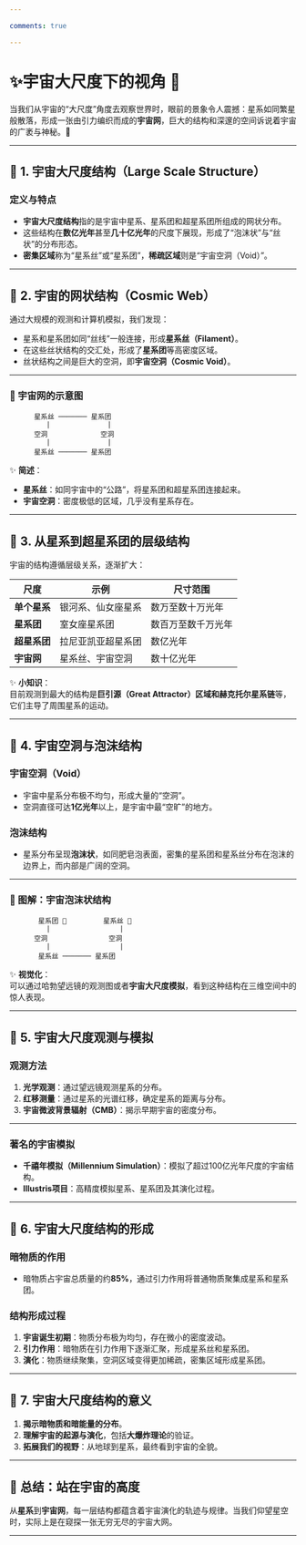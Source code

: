 ```yaml
---

comments: true  

---
```


# ✨宇宙大尺度下的视角 🌌  

当我们从宇宙的“大尺度”角度去观察世界时，眼前的景象令人震撼：星系如同繁星般散落，形成一张由引力编织而成的**宇宙网**，巨大的结构和深邃的空间诉说着宇宙的广袤与神秘。🌠  

---

## 🌌 1. 宇宙大尺度结构（Large Scale Structure）

### **定义与特点**  
- **宇宙大尺度结构**指的是宇宙中星系、星系团和超星系团所组成的网状分布。  
- 这些结构在**数亿光年**甚至**几十亿光年**的尺度下展现，形成了“泡沫状”与“丝状”的分布形态。  
- **密集区域**称为“星系丝”或“星系团”，**稀疏区域**则是“宇宙空洞（Void）”。  

---

## 🧩 **2. 宇宙的网状结构（Cosmic Web）**  

通过大规模的观测和计算机模拟，我们发现：  
- 星系和星系团如同“丝线”一般连接，形成**星系丝（Filament）**。  
- 在这些丝状结构的交汇处，形成了**星系团**等高密度区域。  
- 丝状结构之间是巨大的空洞，即**宇宙空洞（Cosmic Void）**。  

---

### **🌌 宇宙网的示意图**  
```plaintext
      星系丝 ─────── 星系团  
         |              |  
      空洞             空洞  
         |              |  
      星系丝 ─────── 星系团  
```

✨ **简述**：  
- **星系丝**：如同宇宙中的“公路”，将星系团和超星系团连接起来。  
- **宇宙空洞**：密度极低的区域，几乎没有星系存在。  

---

## 🌠 **3. 从星系到超星系团的层级结构**  

宇宙的结构遵循层级关系，逐渐扩大：  

| **尺度**        | **示例**             | **尺寸范围**            |  
|----------------|----------------------|-------------------------|  
| **单个星系**    | 银河系、仙女座星系      | 数万至数十万光年         |  
| **星系团**      | 室女座星系团           | 数百万至数千万光年       |  
| **超星系团**    | 拉尼亚凯亚超星系团      | 数亿光年               |  
| **宇宙网**      | 星系丝、宇宙空洞        | 数十亿光年             |  

✨ **小知识**：  
目前观测到最大的结构是**巨引源（Great Attractor）**区域和**赫克托尔星系链**等，它们主导了周围星系的运动。  

---

## 🌌 **4. 宇宙空洞与泡沫结构**  

### **宇宙空洞（Void）**  
- 宇宙中星系分布极不均匀，形成大量的“空洞”。  
- 空洞直径可达**1亿光年**以上，是宇宙中最“空旷”的地方。  

### **泡沫结构**  
- 星系分布呈现**泡沫状**，如同肥皂泡表面，密集的星系团和星系丝分布在泡沫的边界上，而内部是广阔的空洞。  

---

### **🌌 图解：宇宙泡沫状结构**  
```
       星系团 🌌         星系丝 🌌  
         |                 |  
      空洞               空洞  
         |                 |  
       星系丝 ─────── 星系团  
```

✨ **视觉化**：  
可以通过哈勃望远镜的观测图或者**宇宙大尺度模拟**，看到这种结构在三维空间中的惊人表现。

---

## 🔭 **5. 宇宙大尺度观测与模拟**  

### **观测方法**  
1. **光学观测**：通过望远镜观测星系的分布。  
2. **红移测量**：通过星系的光谱红移，确定星系的距离与分布。  
3. **宇宙微波背景辐射（CMB）**：揭示早期宇宙的密度分布。  

---

### **著名的宇宙模拟**  
- **千禧年模拟（Millennium Simulation）**：模拟了超过100亿光年尺度的宇宙结构。  
- **Illustris项目**：高精度模拟星系、星系团及其演化过程。  

---

## 🌌 **6. 宇宙大尺度结构的形成**  

### **暗物质的作用**  
- 暗物质占宇宙总质量的约**85%**，通过引力作用将普通物质聚集成星系和星系团。  

### **结构形成过程**  
1. **宇宙诞生初期**：物质分布极为均匀，存在微小的密度波动。  
2. **引力作用**：暗物质在引力作用下逐渐汇聚，形成星系丝和星系团。  
3. **演化**：物质继续聚集，空洞区域变得更加稀疏，密集区域形成星系团。  

---

## 🌠 **7. 宇宙大尺度结构的意义**  

1. **揭示暗物质和暗能量的分布**。  
2. **理解宇宙的起源与演化**，包括**大爆炸理论**的验证。  
3. **拓展我们的视野**：从地球到星系，最终看到宇宙的全貌。  

---

## 🌌 **总结：站在宇宙的高度**  

从**星系**到**宇宙网**，每一层结构都蕴含着宇宙演化的轨迹与规律。当我们仰望星空时，实际上是在窥探一张无穷无尽的宇宙大网。  

---
